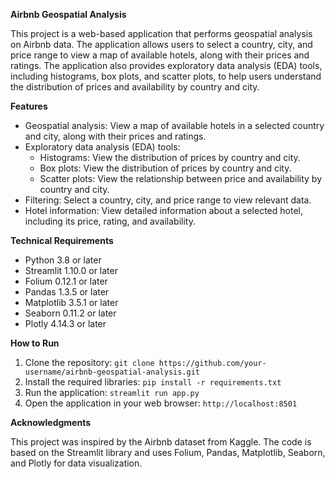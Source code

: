 **Airbnb Geospatial Analysis**

This project is a web-based application that performs geospatial analysis on Airbnb data. The application allows users to select a country, city, and price range to view a map of available hotels, along with their prices and ratings. The application also provides exploratory data analysis (EDA) tools, including histograms, box plots, and scatter plots, to help users understand the distribution of prices and availability by country and city.

**Features**

* Geospatial analysis: View a map of available hotels in a selected country and city, along with their prices and ratings.
* Exploratory data analysis (EDA) tools:
	+ Histograms: View the distribution of prices by country and city.
	+ Box plots: View the distribution of prices by country and city.
	+ Scatter plots: View the relationship between price and availability by country and city.
* Filtering: Select a country, city, and price range to view relevant data.
* Hotel information: View detailed information about a selected hotel, including its price, rating, and availability.

**Technical Requirements**

* Python 3.8 or later
* Streamlit 1.10.0 or later
* Folium 0.12.1 or later
* Pandas 1.3.5 or later
* Matplotlib 3.5.1 or later
* Seaborn 0.11.2 or later
* Plotly 4.14.3 or later

**How to Run**

1. Clone the repository: `git clone https://github.com/your-username/airbnb-geospatial-analysis.git`
2. Install the required libraries: `pip install -r requirements.txt`
3. Run the application: `streamlit run app.py`
4. Open the application in your web browser: `http://localhost:8501`

**Acknowledgments**

This project was inspired by the Airbnb dataset from Kaggle. The code is based on the Streamlit library and uses Folium, Pandas, Matplotlib, Seaborn, and Plotly for data visualization.
